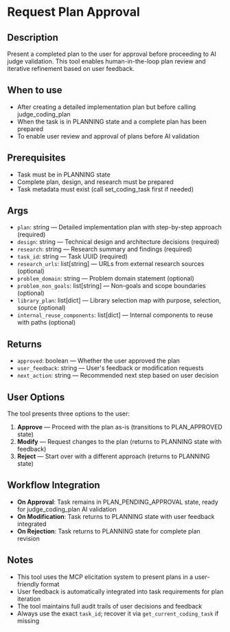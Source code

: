 # Request Plan Approval

## Description
Present a completed plan to the user for approval before proceeding to AI judge validation. This tool enables human-in-the-loop plan review and iterative refinement based on user feedback.

## When to use
- After creating a detailed implementation plan but before calling judge_coding_plan
- When the task is in PLANNING state and a complete plan has been prepared
- To enable user review and approval of plans before AI validation

## Prerequisites
- Task must be in PLANNING state
- Complete plan, design, and research must be prepared
- Task metadata must exist (call set_coding_task first if needed)

## Args
- `plan`: string — Detailed implementation plan with step-by-step approach (required)
- `design`: string — Technical design and architecture decisions (required)
- `research`: string — Research summary and findings (required)
- `task_id`: string — Task UUID (required)
- `research_urls`: list[string] — URLs from external research sources (optional)
- `problem_domain`: string — Problem domain statement (optional)
- `problem_non_goals`: list[string] — Non-goals and scope boundaries (optional)
- `library_plan`: list[dict] — Library selection map with purpose, selection, source (optional)
- `internal_reuse_components`: list[dict] — Internal components to reuse with paths (optional)

## Returns
- `approved`: boolean — Whether the user approved the plan
- `user_feedback`: string — User's feedback or modification requests
- `next_action`: string — Recommended next step based on user decision

## User Options
The tool presents three options to the user:
1. **Approve** — Proceed with the plan as-is (transitions to PLAN_APPROVED state)
2. **Modify** — Request changes to the plan (returns to PLANNING state with feedback)
3. **Reject** — Start over with a different approach (returns to PLANNING state)

## Workflow Integration
- **On Approval**: Task remains in PLAN_PENDING_APPROVAL state, ready for judge_coding_plan AI validation
- **On Modification**: Task returns to PLANNING state with user feedback integrated
- **On Rejection**: Task returns to PLANNING state for complete plan revision

## Notes
- This tool uses the MCP elicitation system to present plans in a user-friendly format
- User feedback is automatically integrated into task requirements for plan iteration
- The tool maintains full audit trails of user decisions and feedback
- Always use the exact `task_id`; recover it via `get_current_coding_task` if missing
